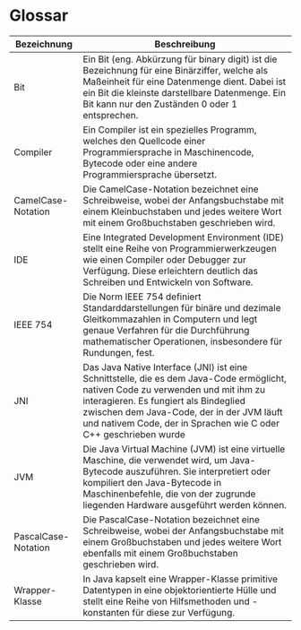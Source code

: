 # Glossar

| Bezeichnung                                       | Beschreibung                                                                                                                                                                                                                                                                               |
|---------------------------------------------------|--------------------------------------------------------------------------------------------------------------------------------------------------------------------------------------------------------------------------------------------------------------------------------------------|
| <a id="bit"/>Bit                                  | Ein Bit (eng. Abkürzung für binary digit) ist die Bezeichnung für eine Binärziffer, welche als Maßeinheit für eine Datenmenge dient. Dabei ist ein Bit die kleinste darstellbare Datenmenge. Ein Bit kann nur den Zuständen 0 oder 1 entsprechen.                                          |
| <a id="compiler"/>Compiler                        | Ein Compiler ist ein spezielles Programm, welches den Quellcode einer Programmiersprache in Maschinencode, Bytecode oder eine andere Programmiersprache übersetzt.                                                                                                                         |
| <a id="camel-case-nonation"/>CamelCase-Notation   | Die CamelCase-Notation bezeichnet eine Schreibweise, wobei der Anfangsbuchstabe mit einem Kleinbuchstaben und jedes weitere Wort mit einem Großbuchstaben geschrieben wird.                                                                                                                |
| <a id="ide"/>IDE                                  | Eine Integrated Development Environment (IDE) stellt eine Reihe von Programmierwerkzeugen wie einen Compiler oder Debugger zur Verfügung. Diese erleichtern deutlich das Schreiben und Entwickeln von Software.                                                                            |
| <a id="ieee-754"/>IEEE 754                        | Die Norm IEEE 754 definiert Standarddarstellungen für binäre und dezimale Gleitkommazahlen in Computern und legt genaue Verfahren für die Durchführung mathematischer Operationen, insbesondere für Rundungen, fest.                                                                       |
| <a id="jni"/>JNI                                  | Das Java Native Interface (JNI) ist eine Schnittstelle, die es dem Java-Code ermöglicht, nativen Code zu verwenden und mit ihm zu interagieren. Es fungiert als Bindeglied zwischen dem Java-Code, der in der JVM läuft und nativem Code, der in Sprachen wie C oder C++ geschrieben wurde |
| <a id="jvm"/>JVM                                  | Die Java Virtual Machine (JVM) ist eine virtuelle Maschine, die verwendet wird, um Java-Bytecode auszuführen. Sie interpretiert oder kompiliert den Java-Bytecode in Maschinenbefehle, die von der zugrunde liegenden Hardware ausgeführt werden können.                                   |
| <a id="pascal-case-notation"/>PascalCase-Notation | Die PascalCase-Notation bezeichnet eine Schreibweise, wobei der Anfangsbuchstabe mit einem Großbuchstaben und jedes weitere Wort ebenfalls mit einem Großbuchstaben geschrieben wird.                                                                                                      |
| <a id="wrapper-class"/>Wrapper-Klasse             | In Java kapselt eine Wrapper-Klasse primitive Datentypen in eine objektorientierte Hülle und stellt eine Reihe von Hilfsmethoden und -konstanten für diese zur Verfügung.                                                                                                                  |
